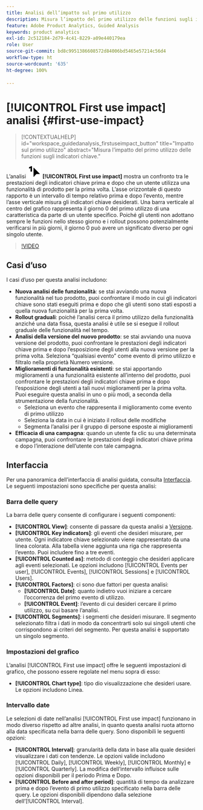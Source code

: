 ```yaml
---
title: Analisi dell’impatto sul primo utilizzo
description: Misura l’impatto del primo utilizzo delle funzioni sugli indicatori chiave.
feature: Adobe Product Analytics, Guided Analysis
keywords: product analytics
exl-id: 2c512184-2d79-4c41-8229-a09e440179ea
role: User
source-git-commit: bd8c9951386608572d84006bd5465e57214c56d4
workflow-type: ht
source-wordcount: '635'
ht-degree: 100%

---
```


# [!UICONTROL First use impact] analisi {#first-use-impact}

<!-- markdownlint-disable MD034 -->

>[!CONTEXTUALHELP]
>id="workspace_guidedanalysis_firstuseimpact_button"
>title="Impatto sul primo utilizzo"
>abstract="Misura l’impatto del primo utilizzo delle funzioni sugli indicatori chiave."

<!-- markdownlint-enable MD034 -->

L’analisi ![FirstUse](/help/assets/icons/FirstUse.svg) **[!UICONTROL First use impact]** mostra un confronto tra le prestazioni degli indicatori chiave prima e dopo che un utente utilizza una funzionalità di prodotto per la prima volta. L’asse orizzontale di questo rapporto è un intervallo di tempo relativo prima e dopo l’evento, mentre l’asse verticale misura gli indicatori chiave desiderati. Una barra verticale al centro del grafico rappresenta il giorno 0 del primo utilizzo di una caratteristica da parte di un utente specifico. Poiché gli utenti non adottano sempre le funzioni nello stesso giorno e i rollout possono potenzialmente verificarsi in più giorni, il giorno 0 può avere un significato diverso per ogni singolo utente.


>[!VIDEO](https://video.tv.adobe.com/v/3421661/?quality=12&learn=on)


## Casi d’uso

I casi d’uso per questa analisi includono:

* **Nuova analisi delle funzionalità**: se stai avviando una nuova funzionalità nel tuo prodotto, puoi confrontare il modo in cui gli indicatori chiave sono stati eseguiti prima e dopo che gli utenti sono stati esposti a quella nuova funzionalità per la prima volta.
* **Rollout graduali**: poiché l’analisi cerca il primo utilizzo della funzionalità anziché una data fissa, questa analisi è utile se si esegue il rollout graduale delle funzionalità nel tempo.
* **Analisi della versione del nuovo prodotto**: se stai avviando una nuova versione del prodotto, puoi confrontare le prestazioni degli indicatori chiave prima e dopo l’esposizione degli utenti alla nuova versione per la prima volta. Seleziona “qualsiasi evento” come evento di primo utilizzo e filtralo nella proprietà Numero versione.
* **Miglioramenti di funzionalità esistenti**: se stai apportando miglioramenti a una funzionalità esistente all’interno del prodotto, puoi confrontare le prestazioni degli indicatori chiave prima e dopo l’esposizione degli utenti a tali nuovi miglioramenti per la prima volta. Puoi eseguire questa analisi in uno o più modi, a seconda della strumentazione della funzionalità.
   * Seleziona un evento che rappresenta il miglioramento come evento di primo utilizzo
   * Seleziona la data in cui è iniziato il rollout delle modifiche
   * Segmenta l’analisi per il gruppo di persone esposte ai miglioramenti
* **Efficacia di una campagna**: quando un utente fa clic su una determinata campagna, puoi confrontare le prestazioni degli indicatori chiave prima e dopo l’interazione dell’utente con tale campagna.

## Interfaccia

Per una panoramica dell’interfaccia di analisi guidata, consulta [Interfaccia](../overview.md#interface). Le seguenti impostazioni sono specifiche per questa analisi:

### Barra delle query

La barra delle query consente di configurare i seguenti componenti:

* **[!UICONTROL View]**: consente di passare da questa analisi a [Versione](release-impact.md).
* **[!UICONTROL Key indicators]**: gli eventi che desideri misurare, per utente. Ogni indicatore chiave selezionato viene rappresentato da una linea colorata. Alla tabella viene aggiunta una riga che rappresenta l’evento. Puoi includere fino a tre eventi.
* **[!UICONTROL Counted as]**: metodo di conteggio che desideri applicare agli eventi selezionati. Le opzioni includono [!UICONTROL Events per user], [!UICONTROL Events], [!UICONTROL Sessions] e [!UICONTROL Users].
* **[!UICONTROL Factors]**: ci sono due fattori per questa analisi:
   * **[!UICONTROL Date]**: quanto indietro vuoi iniziare a cercare l’occorrenza del primo evento di utilizzo.
   * **[!UICONTROL Event]**: l’evento di cui desideri cercare il primo utilizzo, su cui basare l’analisi.
* **[!UICONTROL Segments]**: i segmenti che desideri misurare. Il segmento selezionato filtra i dati in modo da concentrarti solo sui singoli utenti che corrispondono ai criteri del segmento. Per questa analisi è supportato un singolo segmento.

### Impostazioni del grafico

L’analisi [!UICONTROL First use impact] offre le seguenti impostazioni di grafico, che possono essere regolate nel menu sopra di esso:

* **[!UICONTROL Chart type]**: tipo dio visualizzazione che desideri usare. Le opzioni includono Linea.

### Intervallo date

Le selezioni di date nell’analisi [!UICONTROL First use impact] funzionano in modo diverso rispetto ad altre analisi, in quanto questa analisi ruota attorno alla data specificata nella barra delle query. Sono disponibili le seguenti opzioni:

* **[!UICONTROL Interval]**: granularità della data in base alla quale desideri visualizzare i dati con tendenze. Le opzioni valide includono [!UICONTROL Daily], [!UICONTROL Weekly], [!UICONTROL Monthly] e [!UICONTROL Quarterly]. La modifica dell’intervallo influisce sulle opzioni disponibili per il periodo Prima e Dopo.
* **[!UICONTROL Before and after period]**: quantità di tempo da analizzare prima e dopo l’evento di primo utilizzo specificato nella barra delle query. Le opzioni disponibili dipendono dalla selezione dell’[!UICONTROL Interval].

<!--
## Example

See below for an example of the analysis.

![First use impact](../assets/first-use-impact.png)

-->
